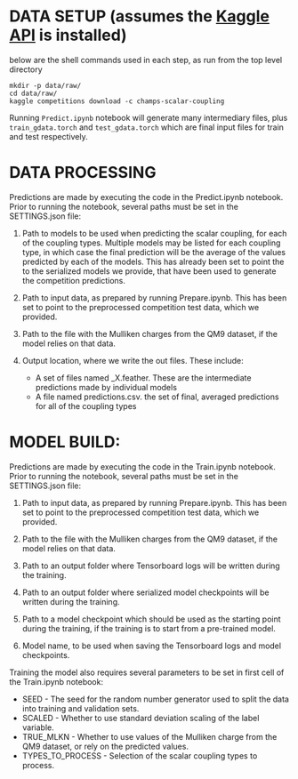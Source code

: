 # DATA SETUP (assumes the [Kaggle API](https://github.com/Kaggle/kaggle-api) is installed)
below are the shell commands used in each step, as run from the top level directory

    mkdir -p data/raw/
    cd data/raw/
    kaggle competitions download -c champs-scalar-coupling

Running `Predict.ipynb` notebook will generate many intermediary files, plus `train_gdata.torch` and `test_gdata.torch` which are final input files for train and test respectively.

# DATA PROCESSING  
Predictions are made by executing the code in the Predict.ipynb notebook. 
Prior to running the notebook, several paths must be set in the SETTINGS.json file:

1) Path to models to be used when predicting the scalar coupling, for each of the coupling types.
Multiple models may be listed for each coupling type, in which case the final prediction will be the 
average of the values predicted by each of the models. This has already been set to point the to the
serialized models we provide, that have been used to generate the competition predictions.

2) Path to input data, as prepared by running Prepare.ipynb. This has been set to point to the preprocessed competition test data,
which we provided.

3) Path to the file with the Mulliken charges from the QM9 dataset, if the model relies on that data.

4) Output location, where we write the out files. These include:
    - A set of files named <COUPLING TYPE>_X.feather. These are the intermediate predictions made by individual models
    - A file named predictions.csv. the set of final, averaged predictions for all of the coupling types

# MODEL BUILD: 
Predictions are made by executing the code in the Train.ipynb notebook. 
Prior to running the notebook, several paths must be set in the SETTINGS.json file:

1) Path to input data, as prepared by running Prepare.ipynb. This has been set to point to the preprocessed competition test data,
which we provided.

2) Path to the file with the Mulliken charges from the QM9 dataset, if the model relies on that data.

3) Path to an output folder where Tensorboard logs will be written during the training.

4) Path to an output folder where serialized model checkpoints will be written during the training.

5) Path to a model checkpoint which should be used as the starting point during the training, if the training is to start from a pre-trained model.

6) Model name, to be used when saving the Tensorboard logs and model checkpoints.

Training the model also requires several parameters to be set in first cell of the Train.ipynb notebook:

- SEED - The seed for the random number generator used to split the data into training and validation sets.
- SCALED - Whether to use standard deviation scaling of the label variable.
- TRUE_MLKN - Whether to use values of the Mulliken charge from the QM9 dataset, or rely on the predicted values.
- TYPES_TO_PROCESS -  Selection of the scalar coupling types to process. 
